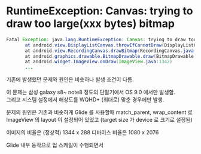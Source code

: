 

# RuntimeException: Canvas: trying to draw too large(xxx bytes) bitmap


```java
Fatal Exception: java.lang.RuntimeException: Canvas: trying to draw too large(120472576bytes) bitmap.
       at android.view.DisplayListCanvas.throwIfCannotDraw(DisplayListCanvas.java:229)
       at android.view.RecordingCanvas.drawBitmap(RecordingCanvas.java:101)
       at android.graphics.drawable.BitmapDrawable.draw(BitmapDrawable.java:545)
       at android.widget.ImageView.onDraw(ImageView.java:1342)
       ...
```

기존에 발생했던 문제와 원인은 비슷하나 발생 조건이 다름. 
  
이 문제는 삼성 galaxy s8~ note8 정도의 단말기에서 OS 9.0 에서만 발생함.   
그리고 시스템 설정에서 해상도를 WQHD+ (최대로) 맞춘 경우에만 발생. 
  
문제의 원인은 기존과 비슷하게 Glide 를 사용할때  match_parent, wrap_content 로 ImageView 의 layout 이 설정되어 있었고 (target size 가 device 로 크기로 설정됨)

이미지의 비율은 (정상적) 1344 x 288
디바이스 비율은 1080 x 2076

Glide 내부 동작으로 업 스케일이 수행되면서 
<!--stackedit_data:
eyJoaXN0b3J5IjpbLTEwNjM4MjUwODldfQ==
-->